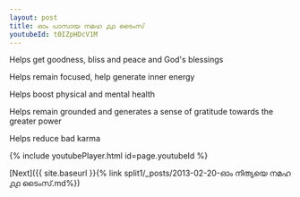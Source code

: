 ```yaml
---
layout: post
title: ഓം പാസായ നമഹ ൧൧ ടൈംസ്
youtubeId: t0IZpHDcV1M
---
```

 
 
Helps get goodness, bliss and peace and God's blessings
 
Helps remain focused, help generate inner energy 
 
Helps boost physical and mental health 
 
Helps remain grounded and generates a sense of gratitude towards the greater power 
 
Helps reduce bad karma
 
 
 
 


{% include youtubePlayer.html id=page.youtubeId %}
 
[Next]({{ site.baseurl }}{% link  split1/_posts/2013-02-20-ഓം നിത്യയെ നമഹ ൧൧ ടൈംസ്.md%})
 
